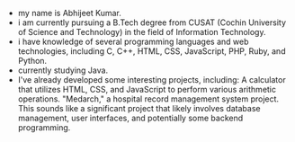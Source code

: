 - my name is Abhijeet Kumar.
- i am currently pursuing a B.Tech degree from CUSAT (Cochin University of Science and Technology) in the field of Information Technology.
- i have knowledge of several programming languages and web technologies, including C, C++, HTML, CSS, JavaScript, PHP, Ruby, and Python.
- currently studying Java.
- I've already developed some interesting projects, including:
    A calculator that utilizes HTML, CSS, and JavaScript to perform various arithmetic operations.
    "Medarch," a hospital record management system project. This sounds like a significant project that likely involves database management, user interfaces, and potentially some backend programming.


